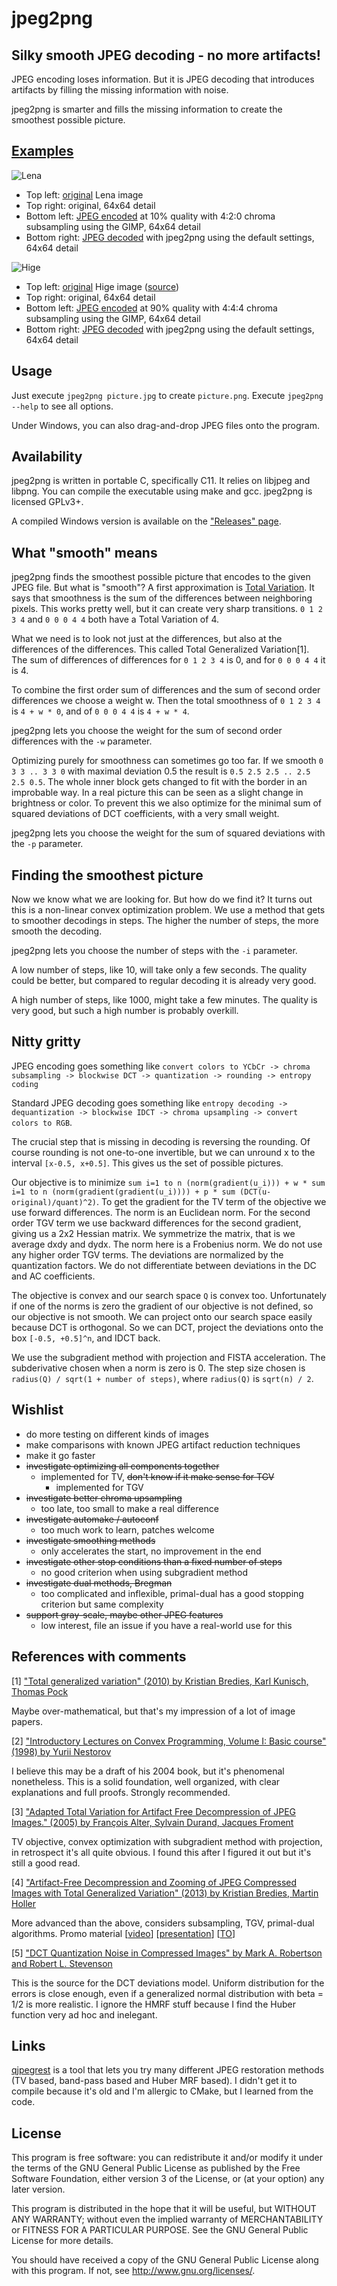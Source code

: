 # jpeg2png
## Silky smooth JPEG decoding - no more artifacts!
JPEG encoding loses information. But it is JPEG decoding that introduces artifacts by filling the missing information with noise.

jpeg2png is smarter and fills the missing information to create the smoothest possible picture.

## [Examples](/../../tree/images)

![Lena](/../images/lena_tiles.png?raw=true)

* Top left: [original](../images/lena.png) Lena image
* Top right: original, 64x64 detail
* Bottom left: [JPEG encoded](../images/lena.jpg) at 10% quality with 4:2:0 chroma subsampling using the GIMP, 64x64 detail
* Bottom right: [JPEG decoded](../images/lena_restored.jpg) with jpeg2png using the default settings, 64x64 detail

![Hige](/../images/deviantart_tiles.png?raw=true)

* Top left: [original](../images/deviantart.png) Hige image ([source](http://whitedovehemlock.deviantart.com/art/Hige-315700935))
* Top right: original, 64x64 detail
* Bottom left: [JPEG encoded](../images/deviantart.jpg) at 90% quality with 4:4:4 chroma subsampling using the GIMP, 64x64 detail
* Bottom right: [JPEG decoded](../images/deviantart_restored.png) with jpeg2png using the default settings, 64x64 detail

## Usage

Just execute ``jpeg2png picture.jpg`` to create ``picture.png``. Execute ``jpeg2png --help`` to see all options.

Under Windows, you can also drag-and-drop JPEG files onto the program.

## Availability

jpeg2png is written in portable C, specifically C11. It relies on libjpeg and libpng.
You can compile the executable using make and gcc.
jpeg2png is licensed GPLv3+.

A compiled Windows version is available on the ["Releases" page](../../releases).

## What "smooth" means
jpeg2png finds the smoothest possible picture that encodes to the given JPEG file.
But what is "smooth"? A first approximation is [Total Variation](https://en.wikipedia.org/wiki/Total_variation_denoising).
It says that smoothness is the sum of the differences between neighboring pixels.
This works pretty well, but it can create very sharp transitions.
``0 1 2 3 4`` and ``0 0 0 4 4`` both have a Total Variation of 4.

What we need is to look not just at the differences, but also at the differences of the differences.
This called Total Generalized Variation[1]. The sum of differences of differences for
``0 1 2 3 4`` is 0, and for ``0 0 0 4 4`` it is 4.

To combine the first order sum of differences and the sum of second order differences we choose a weight w.
Then the total smoothness of ``0 1 2 3 4`` is ``4 + w * 0``, and of ``0 0 0 4 4`` is ``4 + w * 4``.

jpeg2png lets you choose the weight for the sum of second order differences with the ``-w`` parameter.

Optimizing purely for smoothness can sometimes go too far.
If we smooth ``0 3 3 .. 3 3 0`` with maximal deviation 0.5 the result is ``0.5 2.5 2.5 .. 2.5 2.5 0.5``.
The whole inner block gets changed to fit with the border in an improbable way.
In a real picture this can be seen as a slight change in brightness or color.
To prevent this we also optimize for the minimal sum of squared deviations of DCT coefficients, with a very small weight.

jpeg2png lets you choose the weight for the sum of squared deviations with the ``-p`` parameter.

## Finding the smoothest picture
Now we know what we are looking for. But how do we find it?
It turns out this is a non-linear convex optimization problem.
We use a method that gets to smoother decodings in steps.
The higher the number of steps, the more smooth the decoding.

jpeg2png lets you choose the number of steps with the ``-i`` parameter.

A low number of steps, like 10, will take only a few seconds.
The quality could be better, but compared to regular decoding it is already very good.

A high number of steps, like 1000, might take a few minutes.
The quality is very good, but such a high number is probably overkill.

## Nitty gritty
JPEG encoding goes something like
``convert colors to YCbCr -> chroma subsampling -> blockwise DCT -> quantization -> rounding -> entropy coding``

Standard JPEG decoding goes something like
``entropy decoding -> dequantization -> blockwise IDCT -> chroma upsampling -> convert colors to RGB``.

The crucial step that is missing in decoding is reversing the rounding.
Of course rounding is not one-to-one invertible, but we can unround x to the interval ``[x-0.5, x+0.5]``.
This gives us the set of possible pictures.

Our objective is to minimize ``sum i=1 to n (norm(gradient(u_i))) + w * sum i=1 to n (norm(gradient(gradient(u_i)))) + p * sum (DCT(u-original)/quant)^2)``.
To get the gradient for the TV term of the objective we use forward differences.
The norm is an Euclidean norm.
For the second order TGV term we use backward differences for the second gradient, giving us a 2x2 Hessian matrix.
We symmetrize the matrix, that is we average dxdy and dydx.
The norm here is a Frobenius norm.
We do not use any higher order TGV terms.
The deviations are normalized by the quantization factors.
We do not differentiate between deviations in the DC and AC coefficients.

The objective is convex and our search space ``Q`` is convex too.
Unfortunately if one of the norms is zero the gradient of our objective is not defined, so our objective is not smooth.
We can project onto our search space easily because DCT is orthogonal. So we can DCT, project the deviations onto the box ``[-0.5, +0.5]^n``, and IDCT back.

We use the subgradient method with projection and FISTA acceleration. The subderivative chosen when a norm is zero is 0.
The step size chosen is ``radius(Q) / sqrt(1 + number of steps)``, where ``radius(Q)`` is ``sqrt(n) / 2``.

## Wishlist

* do more testing on different kinds of images
* make comparisons with known JPEG artifact reduction techniques
* make it go faster
* ~~investigate optimizing all components together~~
  * implemented for TV, ~~don't know if it make sense for TGV~~
    * implemented for TGV
* ~~investigate better chroma upsampling~~
  * too late, too small to make a real difference
* ~~investigate automake / autoconf~~
  * too much work to learn, patches welcome
* ~~investigate smoothing methods~~
  * only accelerates the start, no improvement in the end
* ~~investigate other stop conditions than a fixed number of steps~~
  * no good criterion when using subgradient method
* ~~investigate dual methods, Bregman~~
  * too complicated and inflexible, primal-dual has a good stopping criterion but same complexity
* ~~support gray-scale, maybe other JPEG features~~
  * low interest, file an issue if you have a real-world use for this

## References with comments

[1] ["Total generalized variation" (2010) by Kristian Bredies, Karl Kunisch, Thomas Pock](http://gpu4vision.icg.tugraz.at/papers/2009/pock_tgv.pdf)

Maybe over-mathematical, but that's my impression of a lot of image papers.

[2] ["Introductory Lectures on Convex Programming, Volume I: Basic course" (1998) by Yurii Nestorov](http://enpub.fulton.asu.edu/cseml/Fall2008_ConvOpt/book/Intro-nl.pdf)

I believe this may be a draft of his 2004 book, but it's phenomenal nonetheless.
This is a solid foundation, well organized, with clear explanations and full proofs.
Strongly recommended.

[3] ["Adapted Total Variation for Artifact Free Decompression of JPEG Images." (2005) by François Alter, Sylvain Durand, Jacques Froment](http://www.mediafire.com/view/o9ya9gsdzyb0cwq/art10.1007s10851-005-6467-9.pdf)

TV objective, convex optimization with subgradient method with projection, in retrospect it's all quite obvious.
I found this after I figured it out but it's still a good read.

[4] ["Artifact-Free Decompression and Zooming of JPEG Compressed Images with Total Generalized Variation" (2013) by Kristian Bredies, Martin Holler](http://www.ma.tum.de/foswiki/pub/IGDK1754/ProceedingOther/BrediesHoller_2013.pdf)

More advanced than the above, considers subsampling, TGV, primal-dual algorithms. Promo material [[video](http://www.youtube.com/watch?v=GJG3B4X3eiQ)] [[presentation](http://www.uni-graz.at/~hollerm/presentations/presentation_tgv_jpeg.pdf)] [[TO](https://static.uni-graz.at/fileadmin/forschen/dokumente/technologietransfer/TO_JPEG_TGV.pdf)]

[5] ["DCT Quantization Noise in Compressed Images" by Mark A. Robertson and Robert L. Stevenson](https://www3.nd.edu/~lisa/mrobert2/csvt2001submit.pdf)

This is the source for the DCT deviations model. Uniform distribution for the errors is close enough, even if a generalized normal distribution with beta = 1/2 is more realistic. I ignore the HMRF stuff because I find the Huber function very ad hoc and inelegant.

## Links

[qjpegrest](http://viric.name/soft/qjpegrest/) is a tool that lets you try many different JPEG restoration methods (TV based, band-pass based and Huber MRF based). I didn't get it to compile because it's old and I'm allergic to CMake, but I learned from the code.

## License

This program is free software: you can redistribute it and/or modify
it under the terms of the GNU General Public License as published by
the Free Software Foundation, either version 3 of the License, or
(at your option) any later version.

This program is distributed in the hope that it will be useful,
but WITHOUT ANY WARRANTY; without even the implied warranty of
MERCHANTABILITY or FITNESS FOR A PARTICULAR PURPOSE.  See the
GNU General Public License for more details.

You should have received a copy of the GNU General Public License
along with this program.  If not, see <http://www.gnu.org/licenses/>.
